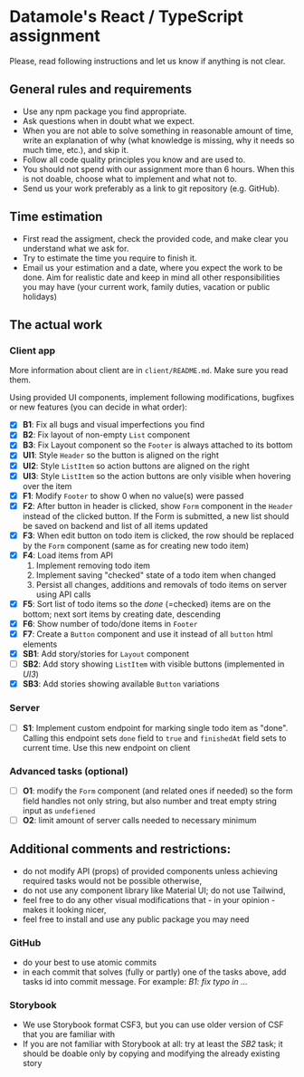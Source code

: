 # Datamole's React / TypeScript assignment

Please, read following instructions and let us know if anything is not clear.

## General rules and requirements

- Use any npm package you find appropriate.
- Ask questions when in doubt what we expect.
- When you are not able to solve something in reasonable amount of time, write an explanation of why
  (what knowledge is missing, why it needs so much time, etc.), and skip it.
- Follow all code quality principles you know and are used to.
- You should not spend with our assignment more than 6 hours.
  When this is not doable, choose what to implement and what not to.
- Send us your work preferably as a link to git repository (e.g. GitHub).

## Time estimation

- First read the assigment, check the provided code, and make clear you understand what we ask for.
- Try to estimate the time you require to finish it.
- Email us your estimation and a date, where you expect the work to be done.
  Aim for realistic date and keep in mind all other responsibilities you may have
  (your current work, family duties, vacation or public holidays)

## The actual work

### Client app

More information about client are in `client/README.md`. Make sure you read them.

Using provided UI components, implement following modifications, bugfixes or new features (you can decide in what order):

- [x] **B1**: Fix all bugs and visual imperfections you find
- [x] **B2**: Fix layout of non-empty `List` component
- [x] **B3**: Fix Layout component so the `Footer` is always attached to its bottom
- [x] **UI1**: Style `Header` so the button is aligned on the right
- [x] **UI2**: Style `ListItem` so action buttons are aligned on the right
- [x] **UI3**: Style `ListItem` so the action buttons are only visible when hovering over the item
- [x] **F1**: Modify `Footer` to show 0 when no value(s) were passed
- [x] **F2**: After button in header is clicked, show `Form` component in the `Header` instead of the clicked button. If the Form is submitted, a new list should be saved on backend and list of all items updated
- [x] **F3**: When edit button on todo item is clicked, the row should be replaced by the `Form` component (same as for creating new todo item)
- [x] **F4**: Load items from API
  1.  Implement removing todo item
  1.  Implement saving "checked" state of a todo item when changed
  1.  Persist all changes, additions and removals of todo items on server using API calls
- [x] **F5**: Sort list of todo items so the _done_ (=checked) items are on the bottom; next sort items by creating date, descending
- [x] **F6**: Show number of todo/done items in `Footer`
- [x] **F7**: Create a `Button` component and use it instead of all `button` html elements
- [x] **SB1**: Add story/stories for `Layout` component
- [ ] **SB2**: Add story showing `ListItem` with visible buttons (implemented in _UI3_)
- [x] **SB3**: Add stories showing available `Button` variations

### Server

- [ ] **S1**: Implement custom endpoint for marking single todo item as "done". Calling this endpoint sets `done` field to `true` and `finishedAt` field sets to current time. Use this new endpoint on client

### Advanced tasks (optional)

- [ ] **O1**: modify the `Form` component (and related ones if needed) so the form field handles not only string, but also number and treat empty string input as `undefiened`
- [ ] **O2**: limit amount of server calls needed to necessary minimum

## Additional comments and restrictions:

- do not modify API (props) of provided components unless achieving required tasks would not be possible otherwise,
- do not use any component library like Material UI; do not use Tailwind,
- feel free to do any other visual modifications that - in your opinion - makes it looking nicer,
- feel free to install and use any public package you may need

### GitHub

- do your best to use atomic commits
- in each commit that solves (fully or partly) one of the tasks above, add tasks id into commit message. For example: _B1: fix typo in ..._

### Storybook

- We use Storybook format CSF3, but you can use older version of CSF that you are familiar with
- If you are not familiar with Storybook at all: try at least the _SB2_ task; it should be doable only by copying and modifying the already existing story
